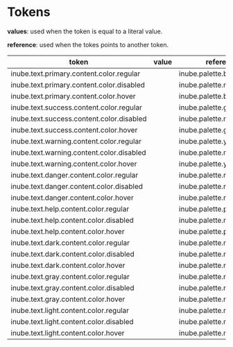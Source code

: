 # Tokens

**values**: used when the token is equal to a literal value.

**reference**: used when the tokes points to another token.

| token                                     | value | reference                  |
| ----------------------------------------- | ----- | -------------------------- |
| inube.text.primary.content.color.regular  |       | inube.palette.blue.b400    |
| inube.text.primary.content.color.disabled |       | inube.palette.neutral.n90  |
| inube.text.primary.content.color.hover    |       | inube.palette.blue.b300    |
| inube.text.success.content.color.regular  |       | inube.palette.green.g400   |
| inube.text.success.content.color.disabled |       | inube.palette.neutral.n90  |
| inube.text.success.content.color.hover    |       | inube.palette.green.g300   |
| inube.text.warning.content.color.regular  |       | inube.palette.yellow.y400  |
| inube.text.warning.content.color.disabled |       | inube.palette.neutral.n90  |
| inube.text.warning.content.color.hover    |       | inube.palette.yellow.y300  |
| inube.text.danger.content.color.regular   |       | inube.palette.red.r400     |
| inube.text.danger.content.color.disabled  |       | inube.palette.neutral.n90  |
| inube.text.danger.content.color.hover     |       | inube.palette.red.r300     |
| inube.text.help.content.color.regular     |       | inube.palette.purple.p400  |
| inube.text.help.content.color.disabled    |       | inube.palette.neutral.n90  |
| inube.text.help.content.color.hover       |       | inube.palette.purple.p300  |
| inube.text.dark.content.color.regular     |       | inube.palette.neutral.n900 |
| inube.text.dark.content.color.disabled    |       | inube.palette.neutral.n90  |
| inube.text.dark.content.color.hover       |       | inube.palette.neutral.n500 |
| inube.text.gray.content.color.regular     |       | inube.palette.neutral.n300 |
| inube.text.gray.content.color.disabled    |       | inube.palette.neutral.n90  |
| inube.text.gray.content.color.hover       |       | inube.palette.neutral.n100 |
| inube.text.light.content.color.regular    |       | inube.palette.neutral.n10  |
| inube.text.light.content.color.disabled   |       | inube.palette.neutral.n90  |
| inube.text.light.content.color.hover      |       | inube.palette.neutral.n0   |

